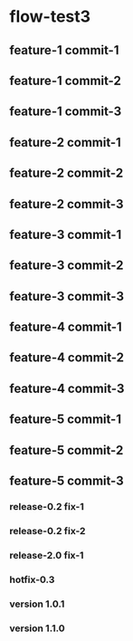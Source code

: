 # flow-test3

## feature-1 commit-1
## feature-1 commit-2
## feature-1 commit-3

## feature-2 commit-1
## feature-2 commit-2
## feature-2 commit-3

## feature-3 commit-1
## feature-3 commit-2
## feature-3 commit-3

## feature-4 commit-1
## feature-4 commit-2
## feature-4 commit-3

## feature-5 commit-1
## feature-5 commit-2
## feature-5 commit-3

### release-0.2 fix-1
### release-0.2 fix-2

### release-2.0 fix-1

### hotfix-0.3

### version 1.0.1
### version 1.1.0